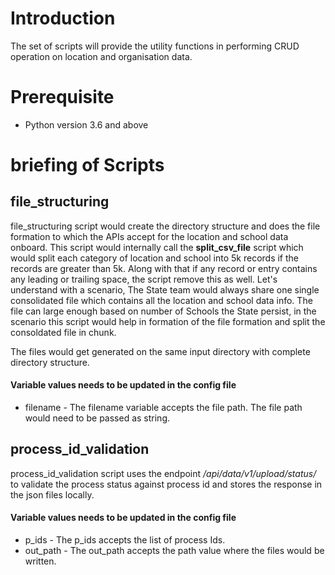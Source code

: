 # Introduction
The set of scripts will provide the utility functions in performing CRUD operation on location and organisation data.

# Prerequisite
- Python version 3.6 and above

# briefing of Scripts

## file_structuring
file_structuring script would create the directory structure and does the file formation to which the APIs accept for the location and school data onboard. This script would internally call the **split_csv_file** script which would split each category of location and school into 5k records if the records are greater than 5k. Along with that if any record or entry contains any leading or trailing space, the script remove this as well. Let's understand with a scenario, The State team would always share one single consolidated file which contains all the location and school data info. The file can large enough based on number of Schools the State persist, in the scenario this script would help in formation of the file formation and split the consoldated file in chunk.

The files would get generated on the same input directory with complete directory structure.

#### Variable values needs to be updated in the config file
- filename - The filename variable accepts the file path. The file path would need to be passed as string.

## process_id_validation
process_id_validation script uses the endpoint */api/data/v1/upload/status/* to validate the process status against process id and stores the response in the json files locally.

#### Variable values needs to be updated in the config file
- p_ids - The p_ids accepts the list of process Ids.
- out_path - The out_path accepts the path value where the files would be written.




